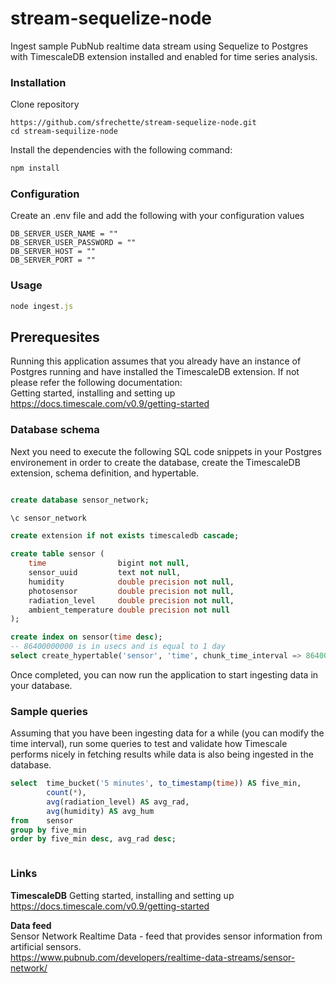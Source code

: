 # stream-sequelize-node
Ingest sample PubNub realtime data stream using Sequelize to Postgres with TimescaleDB extension installed and enabled for time series analysis. 
### Installation    
Clone repository
```
https://github.com/sfrechette/stream-sequelize-node.git 
cd stream-sequilize-node
```
Install the dependencies with the following command:
```javascript
npm install
```
### Configuration 
Create an .env file and add the following with your configuration values   
```
DB_SERVER_USER_NAME = ""    
DB_SERVER_USER_PASSWORD = ""    
DB_SERVER_HOST = "" 
DB_SERVER_PORT = ""     
```
### Usage   
```javascript
node ingest.js
```
## Prerequesites  
Running this application assumes that you already have an instance of Postgres running and have installed the TimescaleDB extension. 
If not please refer the following documentation:    
Getting started, installing and setting up  
https://docs.timescale.com/v0.9/getting-started

### Database schema 
Next you need to execute the following SQL code snippets in your Postgres environement in order to create the database, create the TimescaleDB extension, schema definition, and hypertable.

```sql

create database sensor_network;
```

```sql
\c sensor_network
```

```sql
create extension if not exists timescaledb cascade;
```

```sql
create table sensor (
	time                bigint not null, 
	sensor_uuid         text not null,
	humidity            double precision not null, 
	photosensor         double precision not null, 
	radiation_level     double precision not null, 
	ambient_temperature double precision not null
);
```

```sql
create index on sensor(time desc);
-- 86400000000 is in usecs and is equal to 1 day
select create_hypertable('sensor', 'time', chunk_time_interval => 86400000000);
```

Once completed, you can now run the application to start ingesting data in your database.

### Sample queries
Assuming that you have been ingesting data for a while (you can modify the time interval), run some queries to test and validate how Timescale performs nicely in fetching results while data is also being ingested in the database. 
```sql
select 	time_bucket('5 minutes', to_timestamp(time)) AS five_min,
    	count(*),
    	avg(radiation_level) AS avg_rad,
    	avg(humidity) AS avg_hum
from 	sensor
group by five_min
order by five_min desc, avg_rad desc;
```

```sql 

```

### Links
**TimescaleDB** 
Getting started, installing and setting up  
https://docs.timescale.com/v0.9/getting-started

**Data feed**   
Sensor Network Realtime Data - feed that provides sensor information from artificial sensors.   
https://www.pubnub.com/developers/realtime-data-streams/sensor-network/